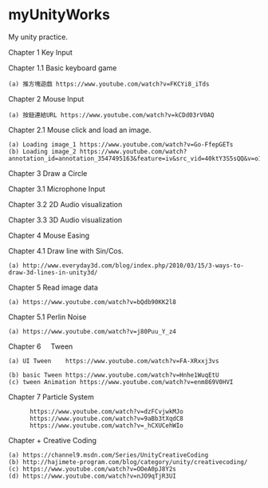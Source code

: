 # myUnityWorks
My unity practice.


Chapter 1      Key Input							

Chapter 1.1    Basic keyboard game						
	
	(a) 推方塊遊戲 https://www.youtube.com/watch?v=FKCYi8_iTds
	
Chapter 2      Mouse Input                   					
	
	(a) 按鈕連結URL https://www.youtube.com/watch?v=kCDd03rV0AQ

Chapter 2.1    Mouse click and load an image.                    		

	(a) Loading image_1 https://www.youtube.com/watch?v=Go-FfepGETs
	(b) Loading image_2 https://www.youtube.com/watch?annotation_id=annotation_3547495163&feature=iv&src_vid=40ktY3S5sQQ&v=o15wTgDSCbE

Chapter 3      Draw a Circle											

Chapter 3.1    Microphone Input 						

Chapter 3.2    2D Audio visualization

Chapter 3.3    3D Audio visualization

Chapter 4      Mouse Easing

Chapter 4.1    Draw line with Sin/Cos.                    

	(a) http://www.everyday3d.com/blog/index.php/2010/03/15/3-ways-to-draw-3d-lines-in-unity3d/            
     
Chapter 5      Read image data                    

	(a) https://www.youtube.com/watch?v=bQdb90KK2l8

Chapter 5.1    Perlin Noise                  

	(a) https://www.youtube.com/watch?v=j80Puu_Y_z4

Chapter 6      Tween       												

	(a) UI Tween	https://www.youtube.com/watch?v=FA-XRxxj3vs                          
	(b) basic Tween https://www.youtube.com/watch?v=Hnhe1WuqEtU
	(c) tween Animation https://www.youtube.com/watch?v=enm869V0HVI

Chapter 7        Particle System

          https://www.youtube.com/watch?v=dzFCvjwkMJo
          https://www.youtube.com/watch?v=9aBb3tXqdC8
          https://www.youtube.com/watch?v=_hCXUCehWIo

Chapter +      Creative Coding               

	(a) https://channel9.msdn.com/Series/UnityCreativeCoding                        
	(b) http://hajimete-program.com/blog/category/unity/creativecoding/ 
	(c) https://www.youtube.com/watch?v=OOeA0pJ8Y2s
	(d) https://www.youtube.com/watch?v=nJO9qTjR3UI
